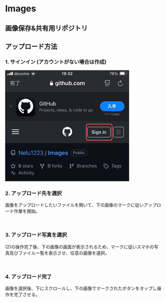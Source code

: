 # Images  

画像保存&共有用リポジトリ
---
## アップロード方法  
### 1. サインイン (アカウントがない場合は作成)

<img src="先輩の不確定性恋愛論/Sample/HowtoUpload/IMG_8141.jpeg" width="400">

### 2. アップロード先を選択
画像をアップロードしたいファイルを開いて、下の画像のマークに従いアップロード作業を開始。

<img scr="先輩の不確定性恋愛論/Sample/HowtoUpload/IMG_8142.jpeg" width="400">

### 3. アップロード写真を選択  
(2)の操作完了後、下の画像の画面が表示されるため、マークに従いスマホの写真及びファイル一覧を表示させ、任意の画像を選択。  

<img scr="先輩の不確定性恋愛論/Sample/HowtoUpload/IMG_8143.jpeg" width="400">  

### 4. アップロード完了  
画像を選択後、下にスクロールし、下の画像でマークされたボタンをタップし操作を完了させる。

<img scr="先輩の不確定性恋愛論/Sample/HowtoUpload/IMG_8144.jpeg" width="400">  

